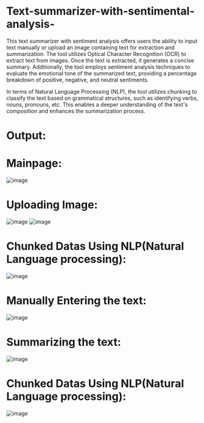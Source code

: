 # Text-summarizer-with-sentimental-analysis-
This text summarizer with sentiment analysis offers users the ability to input text manually or upload an image containing text for extraction and summarization. The tool utilizes Optical Character Recognition (OCR) to extract text from images. Once the text is extracted, it generates a concise summary. Additionally, the tool employs sentiment analysis techniques to evaluate the emotional tone of the summarized text, providing a percentage breakdown of positive, negative, and neutral sentiments.

In terms of Natural Language Processing (NLP), the tool utilizes chunking to classify the text based on grammatical structures, such as identifying verbs, nouns, pronouns, etc. This enables a deeper understanding of the text's composition and enhances the summarization process.
# Output:
# Mainpage:
![image](https://github.com/Lekhamm/Text-summarizer-with-sentimental-analysis-/assets/117354716/dd4ee259-b7a4-4ba2-a85d-9d54172d58a2)

# Uploading Image:
![image](https://github.com/Lekhamm/Text-summarizer-with-sentimental-analysis-/assets/117354716/0798c3d1-e902-4873-a846-963e3f1f8618)
![image](https://github.com/Lekhamm/Text-summarizer-with-sentimental-analysis-/assets/117354716/90e790e7-4009-4f3d-9aac-b268052a3014)

# Chunked Datas Using NLP(Natural Language processing):
![image](https://github.com/Lekhamm/Text-summarizer-with-sentimental-analysis-/assets/117354716/86d324eb-7ecc-48e6-a347-456f15993aa8)

# Manually Entering the text:
![image](https://github.com/Lekhamm/Text-summarizer-with-sentimental-analysis-/assets/117354716/51c5ba58-fdf2-4743-a153-6466c15af377)

# Summarizing the text:
![image](https://github.com/Lekhamm/Text-summarizer-with-sentimental-analysis-/assets/117354716/a505c609-487f-4001-8f0d-a01c38505428)

# Chunked Datas Using NLP(Natural Language processing):
![image](https://github.com/Lekhamm/Text-summarizer-with-sentimental-analysis-/assets/117354716/509971a9-0e45-4379-9df1-f370f6f3e5d5)







